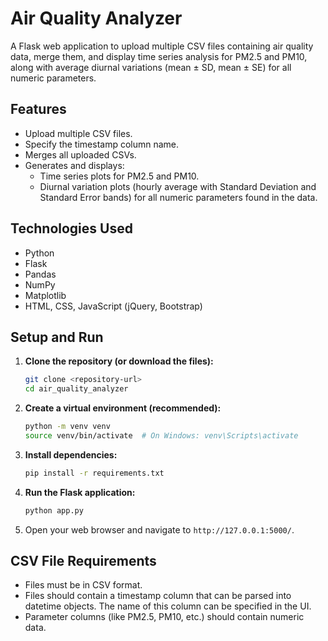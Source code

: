 # Air Quality Analyzer

A Flask web application to upload multiple CSV files containing air quality data, merge them, and display time series analysis for PM2.5 and PM10, along with average diurnal variations (mean ± SD, mean ± SE) for all numeric parameters.

## Features

-   Upload multiple CSV files.
-   Specify the timestamp column name.
-   Merges all uploaded CSVs.
-   Generates and displays:
    -   Time series plots for PM2.5 and PM10.
    -   Diurnal variation plots (hourly average with Standard Deviation and Standard Error bands) for all numeric parameters found in the data.

## Technologies Used

-   Python
-   Flask
-   Pandas
-   NumPy
-   Matplotlib
-   HTML, CSS, JavaScript (jQuery, Bootstrap)

## Setup and Run

1.  **Clone the repository (or download the files):**
    ```bash
    git clone <repository-url>
    cd air_quality_analyzer
    ```

2.  **Create a virtual environment (recommended):**
    ```bash
    python -m venv venv
    source venv/bin/activate  # On Windows: venv\Scripts\activate
    ```

3.  **Install dependencies:**
    ```bash
    pip install -r requirements.txt
    ```

4.  **Run the Flask application:**
    ```bash
    python app.py
    ```

5.  Open your web browser and navigate to `http://127.0.0.1:5000/`.

## CSV File Requirements

-   Files must be in CSV format.
-   Files should contain a timestamp column that can be parsed into datetime objects. The name of this column can be specified in the UI.
-   Parameter columns (like PM2.5, PM10, etc.) should contain numeric data.
